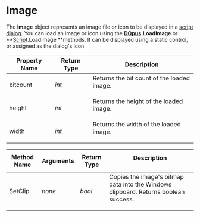 # Image

The **Image** object represents an image file or icon to be displayed in a [script dialog](/Manual/scripting/script_dialogs/README.md). You can load an image or icon using the **[DOpus](dopus.md).LoadImage** or **[Script](script.md).LoadImage **methods. It can be displayed using a static control, or assigned as the dialog's icon.  

<table>
<thead><tr><th>
Property Name</th><th>
Return Type</th><th>
Description
</th></tr></thead><tbody><tr><td>
bitcount</td><td>

*int*</td><td>
Returns the bit count of the loaded image.
</td></tr><tr><td>
height</td><td>

*int*</td><td>
Returns the height of the loaded image.
</td></tr><tr><td>
width</td><td>

*int*</td><td>
Returns the width of the loaded image.
</td></tr></tbody>
</table>

<table>
<thead><tr><th>
Method Name</th><th>

**Arguments**</th><th>
Return Type</th><th>
Description
</th></tr></thead><tbody><tr><td>
SetClip</td><td>

*none*</td><td>

*bool*</td><td>
Copies the image's bitmap data into the Windows clipboard. Returns boolean success.
</td></tr></tbody>
</table>

